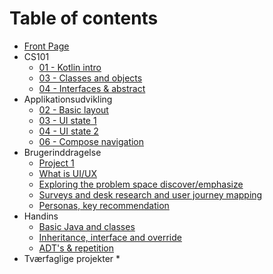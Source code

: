 # Table of contents

* [Front Page](README.md)
* CS101
  * [01 - Kotlin intro](CS101/01-kotlin-intro.md)
  * [03 - Classes and objects](CS101/03-classes-and-objects.md)
  * [04 - Interfaces & abstract](CS101/05-interfaces-abstract.md)
* Applikationsudvikling
  * [02 - Basic layout](applikationsudvikling/02-basic-layout.md)
  * [03 - UI state 1](applikationsudvikling/03-ui-state-intro.md)
  * [04 - UI state 2](applikationsudvikling/04-ui-state-lists.md)
  * [06 - Compose navigation](applikationsudvikling/06-compose-navigation.md)
* Brugerinddragelse
  * [Project 1](brugerinddragelse/project-1.md)
  * [What is UI/UX](brugerinddragelse/week-5.md)
  * [Exploring the problem space discover/emphasize](brugerinddragelse/week-6.md)
  * [Surveys and desk research and user journey mapping](brugerinddragelse/week-7.md)
  * [Personas, key recommendation](brugerinddragelse/week-8.md)
* Handins
  * [Basic Java and classes](handins/week-1.md)
  * [Inheritance, interface and override](handins/week-2.md)
  * [ADT's & repetition](handins/week-3.md)
* Tværfaglige projekter 
  * 
  



